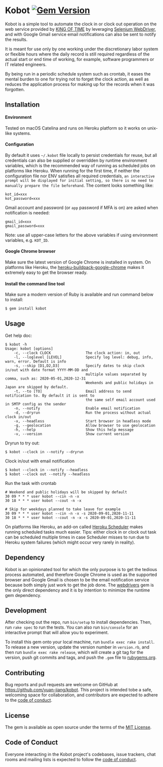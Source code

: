 # Kobot [![Gem Version](https://badge.fury.io/rb/kobot.svg)](https://badge.fury.io/rb/kobot)

Kobot is a simple tool to automate the clock in or clock out operation on the web service
provided by [KING OF TIME](https://www.kingtime.jp/) by leveraging [Selenium WebDriver](
https://www.selenium.dev/), and with Google Gmail service email notifications can also be
sent to notify the results.

It is meant for use only by one working under the discretionary labor system or flexible
hours where the daily record is still required regardless of the actual start or end time
of working, for example, software programmers or IT related engineers.

By being run in a periodic schedule system such as crontab, it eases the mental burden to
one for trying not to forget the clock action, as well as reduces the application process
for making up for the records when it was forgotten.

## Installation

#### Environment

Tested on macOS Catelina and runs on Heroku platform so it works on unix-like systems.

#### Configuration

By default it uses `~/.kobot` file locally to persist credentials for reuse, but all credentials
can also be supplied or overridden by runtime environment variables, which is the recommended way
of running as scheduled jobs on platforms like Heroku. When running for the first time, if neither
the configuration file nor ENV satisfies all required credentials, `an interactive prompt will be
displayed for initial setting, so there is no need to manually prepare the file beforehand`. The
content looks something like:
```property
kot_id=xxx
kot_password=xxx
```
Gmail account and password (or `app` password if MFA is on) are asked when notification is needed:
```property
gmail_id=xxx
gmail_password=xxx
```
Note: use all upper-case letters for the above variables if using environment variables, e.g. `KOT_ID`.

#### Google Chrome browser

Make sure the latest version of Google Chrome is installed in system. On platforms like Heroku,
the [heroku-buildpack-google-chrome](https://elements.heroku.com/buildpacks/heroku/heroku-buildpack-google-chrome)
makes it extremely easy to get the browser ready.

#### Install the command line tool 

Make sure a modern version of Ruby is available and run command below to install:
```bash
$ gem install kobot
```

## Usage

Get help doc:
```
$ kobot -h
Usage: kobot [options]
    -c, --clock CLOCK                The clock action: in, out
    -l, --loglevel [LEVEL]           Specify log level: debug, info, warn, error. Default is info
    -s, --skip [D1,D2,D3]            Specify dates to skip clock in/out with date format YYYY-MM-DD and
                                     multiple values separated by comma, such as: 2020-05-01,2020-12-31
                                     Weekends and public holidays in Japan are skipped by default.
    -t, --to [TO]                    Email address to send notification to. By default it is sent to
                                     the same self email account used in SMTP config as the sender
    -n, --notify                     Enable email notification
    -d, --dryrun                     Run the process without actual clock in/out
    -x, --headless                   Start browser in headless mode
    -g, --geolocation                Allow browser to use geolocation
    -h, --help                       Show this help message
    -v, --version                    Show current version
```

Dryrun to try out:
```
$ kobot --clock in --notify --dryrun
```

Clock in/out with email notification
```
$ kobot --clock in --notify --headless
$ kobot --clock out --notify --headless
```

Run the task with crontab
```cron
# Weekend and public holidays will be skipped by default
30 09 * * * user kobot --cin -n -x
30 18 * * * user kobot --cout -n -x

# Skip for weekdays planned to take leave for example
30 09 * * * user kobot --cin -n -x -s 2020-09-01,2020-11-11
30 18 * * * user kobot --cout -n -x -s 2020-09-01,2020-11-11
```
On platforms like Heroku, an add-on called [Heroku Scheduler](https://elements.heroku.com/addons/scheduler) makes
running scheduled tasks much easier. Tips: either clock in or clock out task can be scheduled multiple times in
case Scheduler misses to run due to Heroku system failures (which might occur very rarely in reality).

## Dependency

Kobot is an opinionated tool for which the only purpose is to get the tedious process automated, and therefore
Google Chrome is used as the supported browser and Google Gmail is chosen to be the email notification service
because both simply just work to get the job done. The [webdrivers](https://github.com/titusfortner/webdrivers)
gem is the only direct dependency and it is by intention to minimize the runtime gem dependency. 

## Development

After checking out the repo, run `bin/setup` to install dependencies. Then, run `rake spec` to run the tests.
You can also run `bin/console` for an interactive prompt that will allow you to experiment.

To install this gem onto your local machine, run `bundle exec rake install`. To release a new version, update the
version number in `version.rb`, and then run `bundle exec rake release`, which will create a git tag for the version,
push git commits and tags, and push the `.gem` file to [rubygems.org](https://rubygems.org).

## Contributing

Bug reports and pull requests are welcome on GitHub at https://github.com/yuan-jiang/kobot.
This project is intended tobe a safe, welcoming space for collaboration, and contributors are
expected to adhere to the [code of conduct](https://github.com/yuan-jiang/kobot/blob/master/CODE_OF_CONDUCT.md).


## License

The gem is available as open source under the terms of the [MIT License](https://opensource.org/licenses/MIT).

## Code of Conduct

Everyone interacting in the Kobot project's codebases, issue trackers, chat rooms and mailing lists is expected to
follow the [code of conduct](https://github.com/yuan-jiang/kobot/blob/master/CODE_OF_CONDUCT.md).

